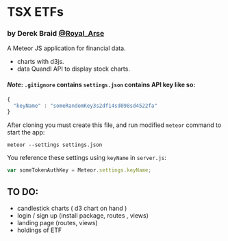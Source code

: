 # TSX ETFs

### by Derek Braid [@Royal_Arse](http://twitter.com/Royal_Arse) 

A Meteor JS application for financial data.  

* charts with d3js.  
* data Quandl API to display stock charts.

#### _Note_: `.gitignore` contains `settings.json` contains API key like so: 

```javascript
{
  "keyName" : "someRandomKey3s2df14sd098sd4522fa"
}
```

After cloning you must create this file, and run modified `meteor` command to start the app: 

`meteor --settings settings.json`

You reference these settings using `keyName` in `server.js`: 

```javascript
var someTokenAuthKey = Meteor.settings.keyName;
```

## TO DO: 

* candlestick charts ( d3 chart on hand )
* login / sign up (install package, routes , views)
* landing page (routes, views)
* holdings of ETF